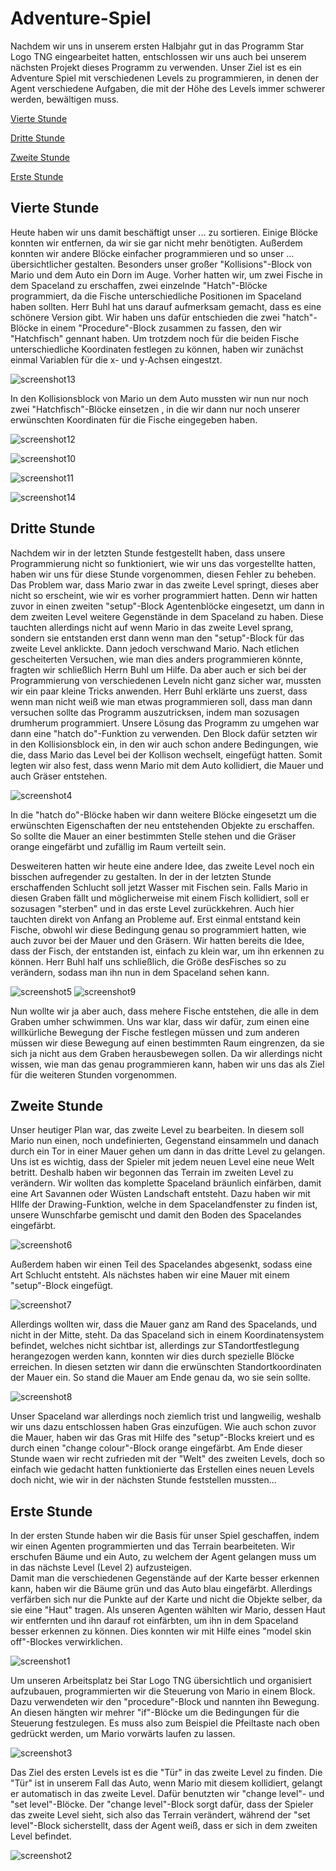 # Adventure-Spiel

Nachdem wir uns in unserem ersten Halbjahr gut in das Programm Star Logo TNG eingearbeitet hatten, entschlossen wir uns auch bei unserem  nächsten Projekt dieses Programm zu verwenden. 
Unser Ziel ist es ein Adventure Spiel mit verschiedenen Levels zu programmieren, in denen der Agent verschiedene Aufgaben, die mit der Höhe des Levels immer schwerer werden, bewältigen muss.

[Vierte Stunde](#vier)

[Dritte Stunde](#drei)

[Zweite Stunde](#zwei)

[Erste Stunde](#eins)

## Vierte Stunde<a name="vier"></a>

Heute haben wir uns damit beschäftigt unser ... zu sortieren. Einige Blöcke konnten wir entfernen, da wir sie gar nicht mehr benötigten. Außerdem konnten wir andere Blöcke einfacher programmieren und so unser ... übersichtlicher gestalten. Besonders unser großer "Kollisions"-Block von Mario und dem Auto ein Dorn im Auge. Vorher hatten wir, um zwei Fische in dem Spaceland zu erschaffen, zwei einzelnde "Hatch"-Blöcke programmiert, da die Fische unterschiedliche Positionen im Spaceland haben sollten. Herr Buhl hat uns darauf aufmerksam gemacht, dass es eine schönere Version gibt. Wir haben uns dafür entschieden die zwei "hatch"-Blöcke in einem "Procedure"-Block zusammen zu fassen, den wir "Hatchfisch" gennant haben. Um trotzdem noch für die beiden Fische unterschiedliche Koordinaten festlegen zu können, haben wir zunächst einmal Variablen für die x- und y-Achsen eingestzt. 

![screenshot13](Bilder/Screenshot13.png "13")

In den Kollisionsblock von Mario un dem Auto mussten wir nun nur noch zwei "Hatchfisch"-Blöcke einsetzen , in die wir dann nur noch unserer erwünschten Koordinaten für die Fische eingegeben haben.

![screenshot12](Bilder/Screenshot12.png "12")

![screenshot10](Bilder/Screenshot10.png "10")

![screenshot11](Bilder/Screenshot11.png "11")

![screenshot14](Bilder/Screenshot14.png "14")


## Dritte Stunde<a name="drei"></a>

Nachdem wir in der letzten Stunde festgestellt haben, dass unsere Programmierung nicht so funktioniert, wie wir uns das vorgestellte hatten, haben wir uns für diese Stunde vorgenommen, diesen Fehler zu beheben. Das Problem war, dass Mario zwar in das zweite Level springt, dieses aber nicht so erscheint, wie wir es vorher programmiert hatten. Denn wir hatten zuvor in einen zweiten "setup"-Block Agentenblöcke eingesetzt, um dann in dem zweiten Level weitere Gegenstände in dem Spaceland zu haben. Diese tauchten allerdings nicht auf wenn Mario in das zweite Level sprang, sondern sie entstanden erst dann wenn man den "setup"-Block für das zweite Level anklickte. Dann jedoch verschwand Mario. 
Nach etlichen gescheiterten Versuchen, wie man dies anders programmieren könnte, fragten wir schließlich Herrn Buhl um Hilfe. Da aber auch er sich bei der Programmierung von verschiedenen Leveln nicht ganz sicher war, mussten wir ein paar kleine Tricks anwenden. Herr Buhl erklärte uns zuerst, dass wenn man nicht weiß wie man etwas programmieren soll, dass man dann versuchen sollte das Programm auszutricksen, indem man sozusagen drumherum programmiert. Unsere Lösung das Programm zu umgehen war dann eine "hatch do"-Funktion zu verwenden. Den Block dafür setzten wir in den Kollisionsblock ein, in den wir  auch schon andere Bedingungen, wie die, dass Mario das Level bei der Kollison wechselt, eingefügt hatten. Somit legten wir also fest, dass wenn Mario mit dem Auto kollidiert, die Mauer und auch Gräser entstehen.

![screenshot4](Bilder/Screenshot04.png "4")

In die "hatch do"-Blöcke haben wir dann weitere Blöcke eingesetzt um die erwünschten Eigenschaften der neu entstehenden Objekte zu erschaffen. So sollte die Mauer an einer bestimmten Stelle stehen und die Gräser orange eingefärbt und zufällig im Raum verteilt sein.

Desweiteren hatten wir heute eine andere Idee, das zweite Level noch ein bisschen aufregender zu gestalten. In der in der letzten Stunde erschaffenden Schlucht soll jetzt Wasser mit Fischen sein. Falls Mario in diesen Graben fällt und möglicherweise mit einem Fisch kollidiert, soll er sozusagen "sterben" und in das erste Level zurückkehren.
Auch hier tauchten direkt von Anfang an Probleme auf. Erst einmal entstand kein Fische, obwohl wir diese Bedingung genau so programmiert hatten, wie auch zuvor bei der Mauer und den Gräsern. Wir hatten bereits die Idee, dass der Fisch, der entstanden ist, einfach zu klein war, um ihn erkennen zu können. Herr Buhl half uns schließlich, die Größe desFisches so zu verändern, sodass man ihn nun in dem Spaceland sehen kann. 

![screenshot5](Bilder/Screenshot05.png "5")  ![screenshot9](Bilder/Screenshot09.png "9")

Nun wollte wir ja aber auch, dass mehere Fische entstehen, die alle in dem Graben umher schwimmen. Uns war klar, dass wir dafür, zum einen eine willkürliche Bewegung der Fische festlegen müssen und zum anderen müssen wir diese Bewegung auf einen bestimmten Raum eingrenzen, da sie sich ja nicht aus dem Graben herausbewegen sollen. Da wir allerdings nicht wissen, wie man das genau programmieren kann, haben wir uns das als Ziel für die weiteren Stunden vorgenommen.

## Zweite Stunde<a name="zwei"></a>

Unser heutiger Plan war, das zweite Level zu bearbeiten. In diesem soll Mario nun einen, noch undefinierten, Gegenstand einsammeln und danach durch ein Tor in einer Mauer gehen um dann in das dritte Level zu gelangen.
Uns ist es wichtig, dass der Spieler mit jedem neuen Level eine neue Welt betritt. Deshalb haben wir begonnen das Terrain im zweiten Level zu verändern. Wir wollten das komplette Spaceland bräunlich einfärben, damit eine Art Savannen oder Wüsten Landschaft entsteht. Dazu haben wir mit HIlfe der Drawing-Funktion, welche in dem Spacelandfenster zu finden ist, unsere Wunschfarbe gemischt und damit den Boden des Spacelandes eingefärbt. 

![screenshot6](Bilder/Screenshot06.png "6")

Außerdem haben wir einen Teil des Spacelandes abgesenkt, sodass eine Art Schlucht entsteht.
Als nächstes haben wir eine Mauer mit einem "setup"-Block eingefügt. 

![screenshot7](Bilder/Screenshot07.png "7")

Allerdings wollten wir, dass die Mauer ganz am Rand des Spacelands, und nicht in der Mitte, steht. Da das Spaceland sich in einem Koordinatensystem befindet, welches nicht sichtbar ist, allerdings zur STandortfestlegung herangezogen werden kann, konnten wir dies durch spezielle Blöcke erreichen. In diesen setzten wir dann die erwünschten Standortkoordinaten der Mauer ein. So stand die Mauer am Ende genau da, wo sie sein sollte.

![screenshot8](Bilder/Screenshot08.png "8")

Unser Spaceland war allerdings noch ziemlich trist und langweilig, weshalb wir uns dazu entschlossen haben Gras einzufügen. Wie auch schon zuvor die Mauer, haben wir das Gras mit Hilfe des "setup"-Blocks kreiert und es durch einen "change colour"-Block orange eingefärbt. 
Am Ende dieser Stunde waen wir recht zufrieden mit der "Welt" des zweiten Levels, doch so einfach wie gedacht hatten funktionierte das Erstellen eines neuen Levels doch nicht, wie wir in der nächsten Stunde feststellen mussten...

## Erste Stunde<a name="eins"></a>

In der ersten Stunde haben wir die Basis für unser Spiel geschaffen, indem wir einen Agenten programmierten und das Terrain bearbeiteten. Wir erschufen Bäume und ein Auto, zu welchem der Agent gelangen muss um in das nächste Level (Level 2) aufzusteigen.  
Damit man die verschiedenen Gegenstände auf der Karte besser erkennen kann, haben wir die Bäume grün und das Auto blau eingefärbt. Allerdings verfärben sich nur die Punkte auf der Karte und nicht die Objekte selber, da sie eine "Haut" tragen. Als unseren Agenten wählten wir Mario, dessen Haut wir entfernten und ihn darauf rot einfärbten, um ihn in dem Spaceland besser erkennen zu können. Dies konnten wir mit Hilfe eines "model skin off"-Blockes verwirklichen.

![screenshot1](Bilder/Screenshot01.png "1")

Um unseren Arbeitsplatz bei Star Logo TNG übersichtlich und organisiert aufzubauen, programmierten wir die Steuerung von Mario in einem Block. Dazu verwendeten wir den "procedure"-Block und nannten ihn Bewegung. An diesen hängten wir mehrer "if"-Blöcke um die Bedingungen für die Steuerung festzulegen. Es muss also zum Beispiel die Pfeiltaste nach oben gedrückt werden, um Mario vorwärts laufen zu lassen. 

![screenshot3](Bilder/Screenshot03.png "3")
 
Das Ziel des ersten Levels ist es die "Tür" in das zweite Level zu finden. Die "Tür" ist in unserem Fall das Auto, wenn Mario mit diesem kollidiert, gelangt er automatisch in das zweite Level. Dafür benutzten wir "change level"- und "set level"-Blöcke. Der "change level"-Block sorgt dafür, dass der Spieler das zweite Level sieht, sich also das Terrain verändert, während der "set level"-Block sicherstellt, dass der Agent weiß, dass er sich in dem zweiten Level befindet.
 
![screenshot2](Bilder/Screenshot02.png "2")
